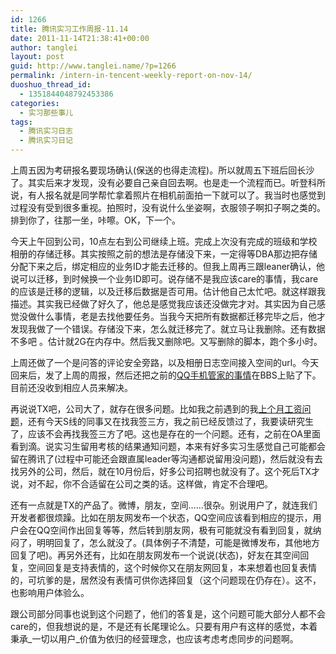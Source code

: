 ```yaml
---
id: 1266
title: 腾讯实习工作周报-11.14
date: 2011-11-14T21:38:41+00:00
author: tanglei
layout: post
guid: http://www.tanglei.name/?p=1266
permalink: /intern-in-tencent-weekly-report-on-nov-14/
duoshuo_thread_id:
  - 1351844048792453386
categories:
  - 实习那些事儿
tags:
  - 腾讯实习日志
  - 腾讯实习日记
---
```

上周五因为考研报名要现场确认(保送的也得走流程)。所以就周五下班后回长沙了。其实后来才发现，没有必要自己亲自回去啊。也是走一个流程而已。听登科所说，有人报名就是同学帮忙拿着照片在相机前面拍一下就可以了。我当时也感觉到过程没有受到很多重视。拍照时，没有说什么坐姿啊，衣服领子啊扣子啊之类的。排到你了，往那一坐，咔嚓。OK，下一个。

今天上午回到公司，10点左右到公司继续上班。完成上次没有完成的班级和学校相册的存储迁移。其实按照之前的想法是存储没下来，一定得等DBA那边把存储分配下来之后，绑定相应的业务ID才能去迁移的。但我上周再三跟leaner确认，他说可以迁移，到时候换一个业务ID即可。说存储不是我应该care的事情，我care的应该是迁移的逻辑，以及迁移后数据是否可用。估计他自己太忙吧。就这样跟我描述。其实我已经做了好久了，他总是感觉我应该还没做完才对。其实因为自己感觉没做什么事情，老是去找他要任务。当我今天把所有数据都迁移完毕之后，他才发现我做了一个错误。存储没下来，怎么就迁移完了。就立马让我删除。还有数据不多吧 。估计就2G在内存中。然后我又删除吧。又写删除的脚本，跑个多小时。

上周还做了一个是问答的评论安全旁路，以及相册日志空间接入空间的url。今天回来后，发了上周的周报，然后还把之前的[QQ手机管家的事情](http://www.tanglei.name/bad-qq-mobile-sercure-manager/)在BBS上贴了下。目前还没收到相应人员来解决。

再说说TX吧，公司大了，就存在很多问题。比如我之前遇到的我[上个月工资问题](http://www.tanglei.name/donnot-accept-the-money-you-not-deserve-it/)，还有今天S线的同事又在找我签三方，我之前已经反馈过了，我要读研究生了，应该不会再找我签三方了吧。这也是存在的一个问题。还有，之前在OA里面看到滴。说实习生留用考核的结果通知问题，本来有好多实习生感觉自己可能都会留在腾讯了(过程中可能还会跟直属leader等沟通都说留用没问题)，然后就没有去找另外的公司，然后，就在10月份后，好多公司招聘也就没有了。这个死后TX才说，对不起，你不合适留在公司之类的话。这样做，肯定不合理吧。

还有一点就是TX的产品了。微博，朋友，空间……很杂。别说用户了，就连我们开发者都很烦躁。比如在朋友网发布一个状态，QQ空间应该看到相应的提示，用户会在QQ空间作出回复等等，然后转到朋友网，极有可能就没有看到回复，就纳闷了，明明回复了，怎么就没了。(具体例子不清楚，可能是微博发布，其他地方回复了吧)。再另外还有，比如在朋友网发布一个说说(状态)，好友在其空间回复，空间回复是支持表情的，这个时候你又在朋友网回复，本来想着也回复表情的，可坑爹的是，居然没有表情可供你选择回复（这个问题现在仍存在）。这不，也影响用户体验么。

跟公司部分同事也说到这个问题了，他们的答复是，这个问题可能大部分人都不会care的，但我想说的是，不是还有长尾理论么。只要有用户有这样的感觉，本着秉承_一切以用户_价值为依归的经营理念，也应该考虑考虑同步的问题啊。